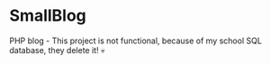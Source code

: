 # SmallBlog
 PHP blog - This project is not functional, because of my school SQL database, they delete it! 💀
